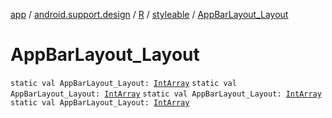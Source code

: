 [app](../../../index.md) / [android.support.design](../../index.md) / [R](../index.md) / [styleable](index.md) / [AppBarLayout_Layout](.)

# AppBarLayout_Layout

`static val AppBarLayout_Layout: `[`IntArray`](https://kotlinlang.org/api/latest/jvm/stdlib/kotlin/-int-array/index.html)
`static val AppBarLayout_Layout: `[`IntArray`](https://kotlinlang.org/api/latest/jvm/stdlib/kotlin/-int-array/index.html)
`static val AppBarLayout_Layout: `[`IntArray`](https://kotlinlang.org/api/latest/jvm/stdlib/kotlin/-int-array/index.html)
`static val AppBarLayout_Layout: `[`IntArray`](https://kotlinlang.org/api/latest/jvm/stdlib/kotlin/-int-array/index.html)